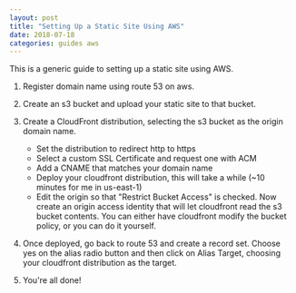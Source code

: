 ```yaml
---
layout: post
title: "Setting Up a Static Site Using AWS"
date: 2018-07-18
categories: guides aws
---
```


This is a generic guide to setting up a static site using AWS.

1. Register domain name using route 53 on aws.

2. Create an s3 bucket and upload your static site to that bucket.

3. Create a CloudFront distribution, selecting the s3 bucket as the origin domain name.

   - Set the distribution to redirect http to https
   - Select a custom SSL Certificate and request one with ACM
   - Add a CNAME that matches your domain name
   - Deploy your cloudfront distribution, this will take a while (~10 minutes for me in us-east-1)
   - Edit the origin so that "Restrict Bucket Access" is checked. Now create an origin access identity that will let cloudfront read the s3 bucket contents. You can either have cloudfront modify the bucket policy, or you can do it yourself.

4. Once deployed, go back to route 53 and create a record set. Choose yes on the alias radio button and then click on Alias Target, choosing your cloudfront distribution as the target.

5. You're all done!
